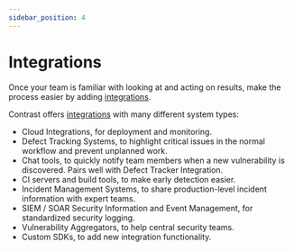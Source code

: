 ```yaml
---
sidebar_position: 4
---
```


# Integrations

Once your team is familiar with looking at and acting on results, make the process easier by adding [integrations](https://www.contrastsecurity.com/application-lifecycle-integrations).

Contrast offers [integrations](https://www.contrastsecurity.com/application-lifecycle-integrations) with many different system types:
- Cloud Integrations, for deployment and monitoring.
- Defect Tracking Systems, to highlight critical issues in the normal workflow and prevent unplanned work.
- Chat tools, to quickly notify team members when a new vulnerability is discovered. Pairs well with Defect Tracker Integration.
- CI servers and build tools, to make early detection easier.
- Incident Management Systems, to share production-level incident information with expert teams.
- SIEM / SOAR Security Information and Event Management, for standardized security logging.
- Vulnerability Aggregators, to help central security teams.
- Custom SDKs, to add new integration functionality.

